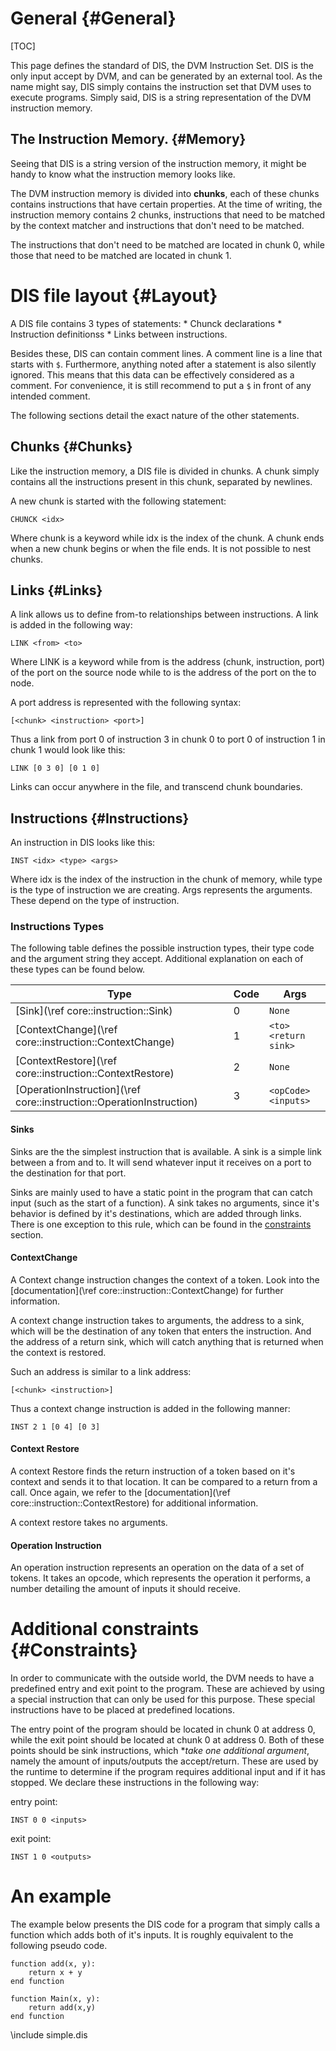 <!-- Written by Mathijs Saey at the VUB, all rights reserved -->

# General {#General}

[TOC]

This page defines the standard of DIS, the DVM Instruction Set. DIS is the only input accept by DVM, and can be generated by an external tool. As the name might say, DIS simply contains the instruction set that DVM uses to execute programs. Simply said, DIS is a string representation of the DVM instruction memory.

## The Instruction Memory. {#Memory}

Seeing that DIS is a string version of the instruction memory, it might be handy to know what the instruction memory looks like. 

The DVM instruction memory is divided into **chunks**, each of these chunks contains instructions that have certain properties. At the time of writing, the instruction memory contains 2 chunks, instructions that need to be matched by the context matcher and instructions that don't need to be matched.

The instructions that don't need to be matched are located in chunk 0, while those that need to be matched are located in chunk 1.

# DIS file layout {#Layout}

A DIS file contains 3 types of statements:
	* Chunck declarations
	* Instruction definitionss
	* Links between instructions.

Besides these, DIS can contain comment lines. A comment line is a line that starts with `$`. Furthermore, anything noted after a statement is also silently ignored. This means that this data can be effectively considered as a comment. For convenience, it is still recommend to put a `$` in front of any intended comment.

The following sections detail the exact nature of the other statements.

## Chunks {#Chunks}

Like the instruction memory, a DIS file is divided in chunks. A chunk simply contains all the instructions present in this chunk, separated by newlines.

A new chunk is started with the following statement:

    CHUNCK <idx>

Where chunk is a keyword while idx is the index of the chunk. A chunk ends when a new chunk begins or when the file ends. It is not possible to nest chunks.

## Links {#Links}

A link allows us to define from-to relationships between instructions. A link is added in the following way:

    LINK <from> <to>

Where LINK is a keyword while from is the address (chunk, instruction, port) of the port on the source node while to is the address of the port on the to node.

A port address is represented with the following syntax:

    [<chunk> <instruction> <port>]


Thus a link from port 0 of instruction 3 in chunk 0 to port 0 of instruction 1 in chunk 1 would look like this:

    LINK [0 3 0] [0 1 0]

Links can occur anywhere in the file, and transcend chunk boundaries. 

## Instructions {#Instructions}

An instruction in DIS looks like this:

    INST <idx> <type> <args>

Where idx is the index of the instruction in the chunk of memory, while type is the type of instruction we are creating. Args represents the arguments. These depend on the type of instruction.


### Instructions Types

The following table defines the possible instruction types, their type code and the argument string they accept. Additional explanation on each of these types can be found below.

Type | Code | Args 
-----| -----|------
[Sink](\ref core::instruction::Sink) | 0 | `None`
[ContextChange](\ref core::instruction::ContextChange) | 1 | `<to> <return sink>`
[ContextRestore](\ref core::instruction::ContextRestore) | 2 | `None`
[OperationInstruction](\ref core::instruction::OperationInstruction) | 3 | `<opCode> <inputs>`

#### Sinks

Sinks are the the simplest instruction that is available. A sink is a simple link between a from and to. It will send whatever input it receives on a port to the destination for that port.

Sinks are mainly used to have a static point in the program that can catch input (such as the start of a function). A sink takes no arguments, since it's behavior is defined by it's destinations, which are added through links. There is one exception to this rule, which can be found in the [constraints](#Constraints) section.

#### ContextChange

A Context change instruction changes the context of a token. Look into the [documentation](\ref core::instruction::ContextChange) for further information.

A context change instruction takes to arguments, the address to a sink, which will be the destination of any token that enters the instruction. And the address of a return sink, which will catch anything that is returned when the context is restored.

Such an address is similar to a link address:

    [<chunk> <instruction>]

Thus a context change instruction is added in the following manner:

    INST 2 1 [0 4] [0 3]


#### Context Restore

A context Restore finds the return instruction of a token based on it's context and sends it to that location. It can be compared to a return from a call. Once again, we refer to the [documentation](\ref core::instruction::ContextRestore) for additional information.

A context restore takes no arguments.

#### Operation Instruction

An operation instruction represents an operation on the data of a set of tokens. It takes an opcode, which represents the operation it performs, a number detailing the amount of inputs it should receive.

# Additional constraints {#Constraints}

In order to communicate with the outside world, the DVM needs to have a predefined entry and exit point to the program. These are achieved by using a special instruction that can only be used for this purpose. These special instructions have to be placed at predefined locations.

The entry point of the program should be located in chunk 0 at address 0, while the exit point should be located at chunk 0 at address 0. Both of these points should be sink instructions, which **take one additional argument*, namely the amount of inputs/outputs the accept/return. These are used by the runtime to determine if the program requires additional input and if it has stopped. We declare these instructions in the following way:

entry point: 

    INST 0 0 <inputs>

exit point:

    INST 1 0 <outputs>
    

# An example

The example below presents the DIS code for a program that simply calls a function which adds both of it's inputs. It is roughly equivalent to the following pseudo code.

~~~~
function add(x, y):
	return x + y
end function

function Main(x, y):
	return add(x,y)
end function
~~~~

\include simple.dis
